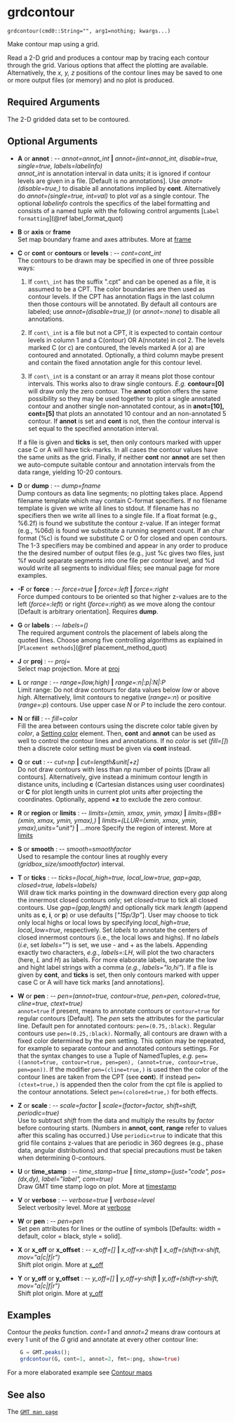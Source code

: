 # grdcontour

	grdcontour(cmd0::String="", arg1=nothing; kwargs...)

Make contour map using a grid.

Read a 2-D grid and produces a contour map by tracing each contour through the grid. Various options
that affect the plotting are available. Alternatively, the *x, y, z* positions of the contour lines may be
saved to one or more output files (or memory) and no plot is produced.

Required Arguments
------------------

The 2-D gridded data set to be contoured.

Optional Arguments
------------------

- **A** or **annot** : -- *annot=annot\_int* **|** *annot=(int=annot\_int, disable=true, single=true, labels=labelinfo)*\
  *annot\_int* is annotation interval in data units; it is ignored if contour levels are given in a file.
  [Default is no annotations]. Use *annot=(disable=true,)* to disable all annotations implied by **cont**.
  Alternatively do *annot=(single=true, int=val)* to plot *val* as a single contour. The optional *labelinfo* controls the specifics of the label formatting and consists of a named tuple with the following control arguments [`Label formatting`](@ref label_format_quot)

- **B** or **axis** or **frame**\
  Set map boundary frame and axes attributes. More at [frame](@ref)

- **C** or **cont** or **contours** or **levels** : -- *cont=cont\_int*\
  The contours to be drawn may be specified in one of three possible ways:

   1. If ``cont\_int`` has the suffix ".cpt" and can be opened as a file, it is assumed to be a CPT.
      The color boundaries are then used as contour levels. If the CPT has annotation flags in the
      last column then those contours will be annotated. By default all contours are labeled;
      use *annot=(disable=true,))* (or *annot=:none*) to disable all annotations.

   2. If ``cont\_int`` is a file but not a CPT, it is expected to contain contour levels in column 1 and a
      C(ontour) OR A(nnotate) in col 2. The levels marked C (or c) are contoured, the levels marked A
      (or a) are contoured and annotated. Optionally, a third column maybe present and contain the
      fixed annotation angle for this contour level.

   3. If ``cont\_int`` is a constant or an array it means plot those contour intervals. This works also to draw
      single contours. *E.g.* **contour=[0]** will draw only the zero contour. The **annot** option offers the same
      possibility so they may be used together to plot a single annotated contour and another single non-annotated contour,
      as in **anot=[10], cont=[5]** that plots an annotated 10 contour and an non-annotated 5 contour. If **annot** is set
      and **cont** is not, then the contour interval is set equal to the specified annotation interval.

  If a file is given and **ticks** is set, then only contours marked with upper case C or A will have tick-marks. In all cases the contour values have the same units as the grid. Finally, if neither **cont** nor **annot** are set then we auto-compute suitable contour and annotation intervals from the data range, yielding 10-20 contours.

- **D** or **dump** : -- *dump=fname*\
  Dump contours as data line segments; no plotting takes place. Append filename template which may contain
  C-format specifiers. If no filename template is given we write all lines to stdout. If filename has no
  specifiers then we write all lines to a single file. If a float format (e.g., %6.2f) is found we substitute
  the contour z-value. If an integer format (e.g., %06d) is found we substitute a running segment count. If
  an char format (%c) is found we substitute C or O for closed and open contours. The 1-3 specifiers may be
  combined and appear in any order to produce the the desired number of output files (e.g., just %c gives
  two files, just %f would separate segments into one file per contour level, and %d would write all segments
  to individual files; see manual page for more examples.

- **-F** or **force** : -- *force=true* **|** *force=:left* **|** *force=:right*\
  Force dumped contours to be oriented so that higher z-values are to the left (*force=:left*) or right
  (*force=:right*) as we move along the contour [Default is arbitrary orientation]. Requires **dump**.

- **G** or **labels** : -- *labels=()*\
  The required argument controls the placement of labels along the quoted lines. Choose among five
  controlling algorithms as explained in [`Placement methods`](@ref placement_method_quot)

- **J** or **proj** : -- *proj=<parameters>*\
   Select map projection. More at [proj](@ref)

- **L** or *range* : *-- range=(low,high)* **|** *range=:n|:p|:N|:P*\
  Limit range: Do not draw contours for data values below *low* or above *high*.  Alternatively,
  limit contours to negative (*range=:n*) or positive (*range=:p*) contours. Use upper case *N* or *P*
  to include the zero contour.

- **N** or **fill** : -- *fill=color*\
  Fill the area between contours using the discrete color table given by *color*, a [Setting color](@ref) element.
  Then, **cont** and **annot** can be used as well to control the contour lines and annotations. If no *color*
  is set (*fill=[]*) then a discrete color setting must be given via **cont** instead.

- **Q** or **cut** : -- *cut=np* **|** *cut=length&unit[+z]*\
  Do not draw contours with less than *np* number of points [Draw all contours]. Alternatively, give
  instead a minimum contour length in distance units, including **c** (Cartesian distances using user
  coordinates) or **C** for plot length units in current plot units after projecting the coordinates.
  Optionally, append **+z** to exclude the zero contour.

- **R** or **region** or **limits** : -- *limits=(xmin, xmax, ymin, ymax)* **|** *limits=(BB=(xmin, xmax, ymin, ymax),)* **|** *limits=(LLUR=(xmin, xmax, ymin, ymax),units="unit")* **|** ...more 
   Specify the region of interest. More at [limits](@ref)

- **S** or **smooth** : -- *smooth=smoothfactor*\
  Used to resample the contour lines at roughly every (*gridbox\_size/smoothfactor*) interval.

- **T** or **ticks** : -- *ticks=(local\_high=true, local\_low=true, gap=gap, closed=true, labels=labels)*\
  Will draw tick marks pointing in the downward direction every *gap* along the innermost closed contours only;
  set *closed=true* to tick all closed contours. Use *gap=(gap,length)* and optionally tick mark *length*
  (append units as **c**, **i**, or **p**) or use defaults [*"15p/3p"*]. User may choose to tick only local
  highs or local lows by specifying *local\_high=true*, *local\_low=true*, respectively. Set *labels* to
  annotate the centers of closed innermost contours (i.e., the local lows and highs). If no *labels* (*i.e*,
  set *labels=""*) is set, we use - and + as the labels. Appending exactly two characters, *e.g.*, *labels=:LH*,
  will plot the two characters (here, *L* and *H*) as labels. For more elaborate labels, separate the low and hight
  label strings with a comma (*e.g.*, *labels="lo,hi"*). If a file is given by **cont**, and **ticks** is set,
  then only contours marked with upper case C or A will have tick marks [and annotations]. 

- **W** or **pen** : -- *pen=(annot=true, contour=true, pen=pen, colored=true, cline=true, ctext=true)*\
  ``annot=true`` if present, means to annotate contours or ``contour=true`` for regular contours [Default].
  The *pen* sets the attributes for the particular line. Default pen for annotated contours: ``pen=(0.75,:black)``.
  Regular contours use ``pen=(0.25,:black)``. Normally, all contours are drawn with a fixed color determined by
  the pen setting. This option may be repeated, for example to separate contour and annotated contours settings.
  For that the syntax changes to use a Tuple of NamedTuples, *e.g.*  ``pen=((annot=true, contour=true, pen=pen), (annot=true, contour=true, pen=pen))``. If the modifier ``pen=(cline=true,)`` is used then the color of the contour lines are taken from the CPT (see **cont**). If instead ``pen=(ctext=true,)`` is appended then the color from the cpt file is applied to the contour annotations. Select ``pen=(colored=true,)`` for both effects.

- **Z** or **scale** : -- *scale=factor* **|** *scale=(factor=factor, shift=shift, periodic=true)*\
  Use to subtract *shift* from the data and multiply the results by *factor* before contouring starts.
  (Numbers in **annot**, **cont**, **range** refer to values after this scaling has occurred.) Use ``periodic=true``
  to indicate that this grid file contains z-values that are periodic in 360 degrees (e.g., phase data, angular distributions) and that special precautions must be taken when determining 0-contours.

- **U** or **time_stamp** : -- *time_stamp=true* **|** *time_stamp=(just="code", pos=(dx,dy), label="label", com=true)*\
   Draw GMT time stamp logo on plot. More at [timestamp](@ref)

- **V** or **verbose** : -- *verbose=true* **|** *verbose=level*\
   Select verbosity level. More at [verbose](@ref)

- **W** or **pen** : -- *pen=pen*\
   Set pen attributes for lines or the outline of symbols [Defaults: width = default, color = black, style = solid].

- **X** or **x\_off** or **x\_offset** : -- *x\_off=[]* **|** *x\_off=x-shift* **|** *x\_off=(shift=x-shift, mov="a|c|f|r")*\
   Shift plot origin. More at [x_off](@ref)

- **Y** or **y\_off** or **y\_offset** : -- *y\_off=[]* **|** *y\_off=y-shift* **|** *y\_off=(shift=y-shift, mov="a|c|f|r")*\
   Shift plot origin. More at [y_off](@ref)

Examples
--------

Contour the *peaks* function. *cont=1* and *annot=2* means draw contours at every 1 unit of the *G*
grid and annotate at every other contour line:

```julia
    G = GMT.peaks();
    grdcontour(G, cont=1, annot=2, fmt=:png, show=true)
```

For a more elaborated example see [Contour maps](@ref)

See also
--------

The [`GMT man page`](https://www.generic-mapping-tools.org/gmt/dev/grdcontour_classic.html)